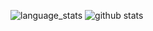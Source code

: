 ![language_stats](https://github-readme-stats-kappa-swart.vercel.app/api/top-langs/?username=giomahendra&hide_langs_below=1&theme=tokyonight)
![github stats](https://github-readme-stats-kappa-swart.vercel.app/api?username=giomahendra&show_icons=true&theme=tokyonight)

<!--
**giomahendra/readme** is a ✨ _special_ ✨ repository because its `README.md` (this file) appears on your GitHub profile.

Here are some ideas to get you started:

- 🔭 I’m currently working on ...
- 🌱 I’m currently learning ...
- 👯 I’m looking to collaborate on ...
- 🤔 I’m looking for help with ...
- 💬 Ask me about ...
- 📫 How to reach me: ...
- 😄 Pronouns: ...
- ⚡ Fun fact: ...
-->















